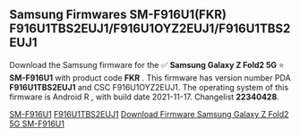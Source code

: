 <h2>Samsung Firmwares SM-F916U1(FKR) F916U1TBS2EUJ1/F916U1OYZ2EUJ1/F916U1TBS2EUJ1</h2>
Download the Samsung firmware for the ✅ <strong>Samsung Galaxy Z Fold2 5G </strong> ⭐ <strong>SM-F916U1</strong> with product code <strong>FKR</strong> . This firmware has version number PDA <strong>F916U1TBS2EUJ1</strong> and CSC F916U1OYZ2EUJ1. The operating system of this firmware is Android R , with build date 2021-11-17. Changelist <strong>22340428</strong>.


[SM-F916U1](https://samfirm.shop/samsung/model/SM-F916U1)
[F916U1TBS2EUJ1](https://samfirm.shop/samsung/pda/F916U1TBS2EUJ1)
[Download Firmware Samsung Galaxy Z Fold2 5G SM-F916U1](https://samfirm.shop/samsung/firmware/474819)
